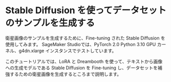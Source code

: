 # Stable Diffusion を使ってデータセットのサンプルを生成する
衛星画像のサンプルを生成するために、Fine-tuning された Stable Diffusion を使用してみます。
SageMaker Studioでは、PyTorch 2.0 Python 3.10 GPU カーネル、g4dn.xlarge インスタンスでテストしています。

このチュートリアルでは、LoRA と Dreambooth を使って、テキストから画像への生成モデルである Stable Diffusion を Fine-tuning し、データセットを補強するための衛星画像を生成するところまで説明します。